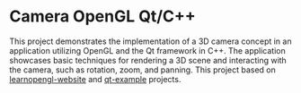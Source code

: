 # Camera OpenGL Qt/C++
This project demonstrates the implementation of a 3D camera concept in an application utilizing OpenGL and the Qt framework in C++. 
The application showcases basic techniques for rendering a 3D scene and interacting with the camera, such as rotation, zoom, and panning.
This project based on [learnopengl-website](https://learnopengl.com/Getting-started/Camera) and [qt-example](https://doc.qt.io/qt-6/qtopengl-cube-example.html) projects.

